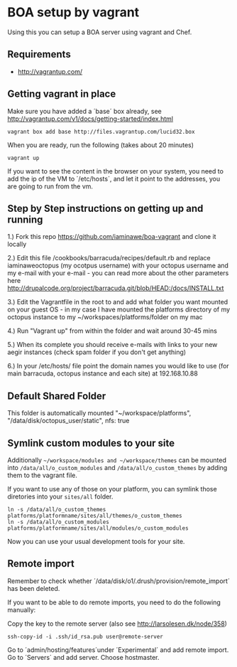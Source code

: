 BOA setup by vagrant
==

Using this you can setup a BOA server using vagrant and Chef.

Requirements
-- 

- http://vagrantup.com/

Getting vagrant in place
--

Make sure you have added a ´base´ box already, see http://vagrantup.com/v1/docs/getting-started/index.html

    vagrant box add base http://files.vagrantup.com/lucid32.box

When you are ready, run the following (takes about 20 minutes)

    vagrant up

If you want to see the content in the browser on your system, you need to add the ip of the VM to ´/etc/hosts´, and let it point to the addresses, you are going to run from the vm.

Step by Step instructions on getting up and running
--

1.) Fork this repo https://github.com/iaminawe/boa-vagrant and clone it locally

2.) Edit this file /cookbooks/barracuda/recipes/default.rb and replace iaminaweoctopus (my ocotpus username) with your octopus username and my e-mail with your e-mail - you can read more about the other parameters here http://drupalcode.org/project/barracuda.git/blob/HEAD:/docs/INSTALL.txt

3.) Edit the Vagrantfile in the root to and add what folder you want mounted on your guest OS - in my case I have mounted the platforms directory of my octopus instance to my ~/workspaces/platforms/folder on my mac

4.) Run "Vagrant up" from within the folder and wait around 30-45 mins

5.) When its complete you should receive e-mails with links to your new aegir instances (check spam folder if you don't get anything)

6.) In your /etc/hosts/ file point the domain names you would like to use (for main barracuda, octopus instance and each site) at 192.168.10.88


Default Shared Folder
--
This folder is automatically mounted "~/workspace/platforms", "/data/disk/octopus_user/static", nfs: true

Symlink custom modules to your site
--

Additionally `~/workspace/modules and ~/workspace/themes` can be mounted into `/data/all/o_custom_modules` and `/data/all/o_custom_themes` by adding them to the vagrant file.

If you want to use any of those on your platform, you can symlink those diretories into your `sites/all` folder.

    ln -s /data/all/o_custom_themes platforms/platformname/sites/all/themes/o_custom_themes
    ln -s /data/all/o_custom_modules platforms/platformname/sites/all/modules/o_custom_modules

Now you can use your usual development tools for your site.

Remote import
--

Remember to check whether ´/data/disk/o1/.drush/provision/remote_import´ has been deleted.

If you want to be able to do remote imports, you need to do the following manually:

Copy the key to the remote server (also see http://larsolesen.dk/node/358)

    ssh-copy-id -i .ssh/id_rsa.pub user@remote-server

Go to ´admin/hosting/features´under ´Experimental´ and add remote import.
Go to ´Servers´ and add server. Choose hostmaster.


